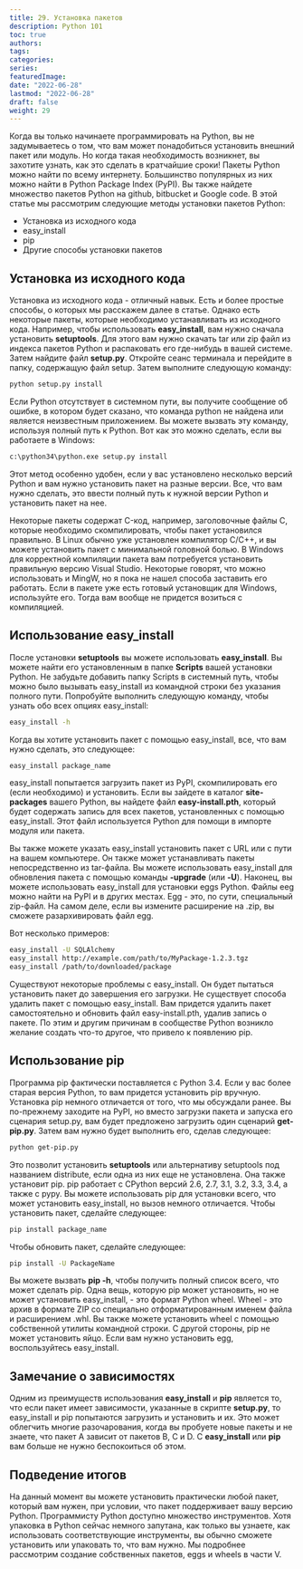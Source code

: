 ```yaml
---
title: 29. Установка пакетов
description: Python 101
toc: true
authors:
tags:
categories:
series:
featuredImage:
date: "2022-06-28"
lastmod: "2022-06-28"
draft: false
weight: 29
---
```



Когда вы только начинаете программировать на Python, вы не задумываетесь о том, что вам может понадобиться установить внешний пакет или модуль. Но когда такая необходимость возникнет, вы захотите узнать, как это сделать в кратчайшие сроки! Пакеты Python можно найти по всему интернету. Большинство популярных из них можно найти в Python Package Index (PyPI). Вы также найдете множество пакетов Python на github, bitbucket и Google code. В этой статье мы рассмотрим следующие методы установки пакетов Python:

-  Установка из исходного кода
-  easy_install
-  pip
-  Другие способы установки пакетов

## Установка из исходного кода

Установка из исходного кода - отличный навык. Есть и более простые способы, о которых мы расскажем далее в статье. Однако есть некоторые пакеты, которые необходимо устанавливать из исходного кода. Например, чтобы использовать **easy_install**, вам нужно сначала установить **setuptools**. Для этого вам нужно скачать tar или zip файл из индекса пакетов Python и распаковать его где-нибудь в вашей системе. Затем найдите файл **setup.py**. Откройте сеанс терминала и перейдите в папку, содержащую файл setup. Затем выполните следующую команду:

```sh
python setup.py install
```

Если Python отсутствует в системном пути, вы получите сообщение об ошибке, в котором будет сказано, что команда python не найдена или является неизвестным приложением. Вы можете вызвать эту команду, используя полный путь к Python. Вот как это можно сделать, если вы работаете в Windows:

```sh
c:\python34\python.exe setup.py install
```

Этот метод особенно удобен, если у вас установлено несколько версий Python и вам нужно установить пакет на разные версии. Все, что вам нужно сделать, это ввести полный путь к нужной версии Python и установить пакет на нее.

Некоторые пакеты содержат C-код, например, заголовочные файлы C, которые необходимо скомпилировать, чтобы пакет установился правильно. В Linux обычно уже установлен компилятор C/C++, и вы можете установить пакет с минимальной головной болью. В Windows для корректной компиляции пакета вам потребуется установить правильную версию Visual Studio. Некоторые говорят, что можно использовать и MingW, но я пока не нашел способа заставить его работать. Если в пакете уже есть готовый установщик для Windows, используйте его. Тогда вам вообще не придется возиться с компиляцией.

## Использование easy_install

После установки **setuptools** вы можете использовать **easy_install**. Вы можете найти его установленным в папке **Scripts** вашей установки Python. Не забудьте добавить папку Scripts в системный путь, чтобы можно было вызывать easy_install из командной строки без указания полного пути. Попробуйте выполнить следующую команду, чтобы узнать обо всех опциях easy_install:

```sh
easy_install -h
```

Когда вы хотите установить пакет с помощью easy_install, все, что вам нужно сделать, это следующее:

```sh
easy_install package_name
```

easy_install попытается загрузить пакет из PyPI, скомпилировать его (если необходимо) и установить. Если вы зайдете в каталог **site-packages** вашего Python, вы найдете файл **easy-install.pth**, который будет содержать запись для всех пакетов, установленных с помощью easy_install. Этот файл используется Python для помощи в импорте модуля или пакета.

Вы также можете указать easy_install установить пакет с URL или с пути на вашем компьютере. Он также может устанавливать пакеты непосредственно из tar-файла. Вы можете использовать easy_install для обновления пакета с помощью команды **-upgrade** (или **-U**). Наконец, вы можете использовать easy_install для установки eggs Python. Файлы eeg можно найти на PyPI и в других местах. Egg - это, по сути, специальный zip-файл. На самом деле, если вы измените расширение на .zip, вы сможете разархивировать файл egg.

Вот несколько примеров:

```sh
easy_install -U SQLAlchemy
easy_install http://example.com/path/to/MyPackage-1.2.3.tgz
easy_install /path/to/downloaded/package
```
Существуют некоторые проблемы с easy_install. Он будет пытаться установить пакет до завершения его загрузки. Не существует способа удалить пакет с помощью easy_install. Вам придется удалить пакет самостоятельно и обновить файл easy-install.pth, удалив запись о пакете. По этим и другим причинам в сообществе Python возникло желание создать что-то другое, что привело к появлению pip.

## Использование pip

Программа pip фактически поставляется с Python 3.4. Если у вас более старая версия Python, то вам придется установить pip вручную. Установка pip немного отличается от того, что мы обсуждали ранее. Вы по-прежнему заходите на PyPI, но вместо загрузки пакета и запуска его сценария setup.py, вам будет предложено загрузить один сценарий **get-pip.py**. Затем вам нужно будет выполнить его, сделав следующее:

```sh
python get-pip.py
```

Это позволит установить **setuptools** или альтернативу setuptools под названием distribute, если одна из них еще не установлена. Она также установит pip. pip работает с CPython версий 2.6, 2.7, 3.1, 3.2, 3.3, 3.4, а также с pypy. Вы можете использовать pip для установки всего, что может установить easy_install, но вызов немного отличается. Чтобы установить пакет, сделайте следующее:

```sh
pip install package_name
```

Чтобы обновить пакет, сделайте следующее:

```sh
pip install -U PackageName
```

Вы можете вызвать **pip -h**, чтобы получить полный список всего, что может сделать pip. Одна вещь, которую pip может установить, но не может установить easy_install, - это формат Python wheel. Wheel - это архив в формате ZIP со специально отформатированным именем файла и расширением .whl. Вы также можете установить wheel с помощью собственной утилиты командной строки. С другой стороны, pip не может установить яйцо. Если вам нужно установить egg, воспользуйтесь easy_install.

## Замечание о зависимостях

Одним из преимуществ использования **easy_install** и **pip** является то, что если пакет имеет зависимости, указанные в скрипте **setup.py**, то easy_install и pip попытаются загрузить и установить и их. Это может облегчить многие разочарования, когда вы пробуете новые пакеты и не знаете, что пакет A зависит от пакетов B, C и D. С **easy_install** или **pip** вам больше не нужно беспокоиться об этом.

## Подведение итогов

На данный момент вы можете установить практически любой пакет, который вам нужен, при условии, что пакет поддерживает вашу версию Python. Программисту Python доступно множество инструментов. Хотя упаковка в Python сейчас немного запутана, как только вы узнаете, как использовать соответствующие инструменты, вы обычно сможете установить или упаковать то, что вам нужно. Мы подробнее рассмотрим создание собственных пакетов, eggs и wheels в части V.
